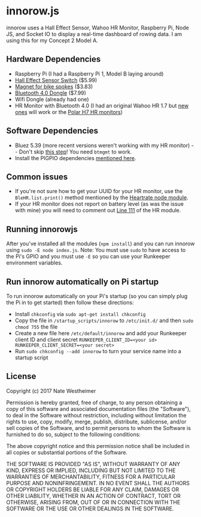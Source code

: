 # innorow.js
innorow uses a Hall Effect Sensor, Wahoo HR Monitor, Raspberry Pi, Node JS, and Socket IO to display a real-time dashboard of rowing data. I am using this for my Concept 2 Model A.

## Hardware Dependencies
- Raspberry Pi (I had a Raspberry Pi 1, Model B laying around)
- [Hall Effect Sensor Switch](https://www.amazon.com/SunFounder-Switch-Sensor-Arduino-Raspberry/dp/B013G5N03O/) ($5.99)
- [Magnet for bike spokes](https://www.amazon.com/CatEye-Cycle-Computer-Universal-Magnet/dp/B000OYFENU/) ($3.83)
- [Bluetooth 4.0 Dongle](https://www.amazon.com/gp/product/B00OH09OXS/) ($7.99)
- Wifi Dongle (already had one)
- HR Monitor with Bluetooth 4.0 (I had an original Wahoo HR 1.7 but [new ones](http://www.wahoofitness.com/devices/wahoo-tickr-heart-rate-strap) will work or the [Polar H7 HR monitors](https://www.polar.com/us-en/products/accessories/H7_heart_rate_sensor))

## Software Dependencies
- Bluez 5.39 (more recent versions weren't working with my HR monitor)
-- Don't skip [this step](https://urbanjack.wordpress.com/2014/06/05/how-to-set-bluez-into-ble-or-le-only-mode-ibeacon/)! You need `btmgmt` to work.
- Install the PIGPIO dependencies [mentioned here](https://github.com/fivdi/pigpio).

## Common issues
- If you're not sure how to get your UUID for your HR monitor, use the `BleHR.list.print()` method mentioned by the [Heartrate node module](https://github.com/mikaelbr/node-heartrate).
- If your HR monitor does not report on battery level (as was the issue with mine) you will need to comment out [Line 111](https://github.com/mikaelbr/node-heartrate/blob/master/lib/device.js#L111) of the HR module.

## Running innorowjs
After you've installed all the modules (`npm install`) and you can run innorow using `sudo -E node index.js`. Note: You must use `sudo` to have access to the Pi's GPIO and you must use `-E` so you can use your Runkeeper environment variables.

## Run innorow automatically on Pi startup
To run innorow automatically on your Pi's startup (so you can simply plug the Pi in to get started) then follow these directions:
- Install `chkconfig` via `sudo apt-get install chkconfig`
- Copy the file in `/startup_scripts/innorow` to `/etc/init.d/` and then `sudo chmod 755` the file
- Create a new file here `/etc/default/innorow` and add your Runkeeper client ID and client secret `RUNKEEPER_CLIENT_ID=<your id>
RUNKEEPER_CLIENT_SECRET=<your secret>`
- Run `sudo chkconfig --add innorow` to turn your service name into a startup script

## License
Copyright (c) 2017 Nate Westheimer

Permission is hereby granted, free of charge, to any person obtaining a copy
of this software and associated documentation files (the "Software"), to deal
in the Software without restriction, including without limitation the rights
to use, copy, modify, merge, publish, distribute, sublicense, and/or sell
copies of the Software, and to permit persons to whom the Software is
furnished to do so, subject to the following conditions:

The above copyright notice and this permission notice shall be included in all
copies or substantial portions of the Software.

THE SOFTWARE IS PROVIDED "AS IS", WITHOUT WARRANTY OF ANY KIND, EXPRESS OR
IMPLIED, INCLUDING BUT NOT LIMITED TO THE WARRANTIES OF MERCHANTABILITY,
FITNESS FOR A PARTICULAR PURPOSE AND NONINFRINGEMENT. IN NO EVENT SHALL THE
AUTHORS OR COPYRIGHT HOLDERS BE LIABLE FOR ANY CLAIM, DAMAGES OR OTHER
LIABILITY, WHETHER IN AN ACTION OF CONTRACT, TORT OR OTHERWISE, ARISING FROM,
OUT OF OR IN CONNECTION WITH THE SOFTWARE OR THE USE OR OTHER DEALINGS IN THE
SOFTWARE.
